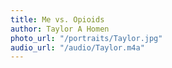 ```yaml
---
title: Me vs. Opioids
author: Taylor A Homen
photo_url: "/portraits/Taylor.jpg"
audio_url: "/audio/Taylor.m4a"
---
```


